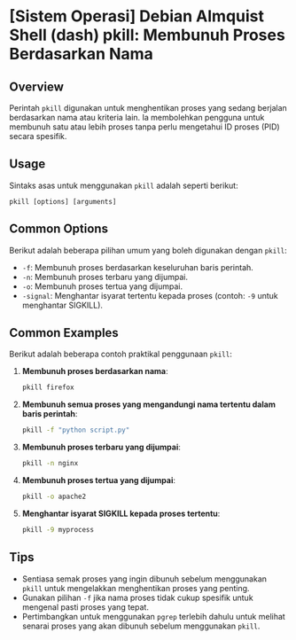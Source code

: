 # [Sistem Operasi] Debian Almquist Shell (dash) pkill: Membunuh Proses Berdasarkan Nama

## Overview
Perintah `pkill` digunakan untuk menghentikan proses yang sedang berjalan berdasarkan nama atau kriteria lain. Ia membolehkan pengguna untuk membunuh satu atau lebih proses tanpa perlu mengetahui ID proses (PID) secara spesifik.

## Usage
Sintaks asas untuk menggunakan `pkill` adalah seperti berikut:

```
pkill [options] [arguments]
```

## Common Options
Berikut adalah beberapa pilihan umum yang boleh digunakan dengan `pkill`:

- `-f`: Membunuh proses berdasarkan keseluruhan baris perintah.
- `-n`: Membunuh proses terbaru yang dijumpai.
- `-o`: Membunuh proses tertua yang dijumpai.
- `-signal`: Menghantar isyarat tertentu kepada proses (contoh: `-9` untuk menghantar SIGKILL).

## Common Examples
Berikut adalah beberapa contoh praktikal penggunaan `pkill`:

1. **Membunuh proses berdasarkan nama**:
   ```bash
   pkill firefox
   ```

2. **Membunuh semua proses yang mengandungi nama tertentu dalam baris perintah**:
   ```bash
   pkill -f "python script.py"
   ```

3. **Membunuh proses terbaru yang dijumpai**:
   ```bash
   pkill -n nginx
   ```

4. **Membunuh proses tertua yang dijumpai**:
   ```bash
   pkill -o apache2
   ```

5. **Menghantar isyarat SIGKILL kepada proses tertentu**:
   ```bash
   pkill -9 myprocess
   ```

## Tips
- Sentiasa semak proses yang ingin dibunuh sebelum menggunakan `pkill` untuk mengelakkan menghentikan proses yang penting.
- Gunakan pilihan `-f` jika nama proses tidak cukup spesifik untuk mengenal pasti proses yang tepat.
- Pertimbangkan untuk menggunakan `pgrep` terlebih dahulu untuk melihat senarai proses yang akan dibunuh sebelum menggunakan `pkill`.